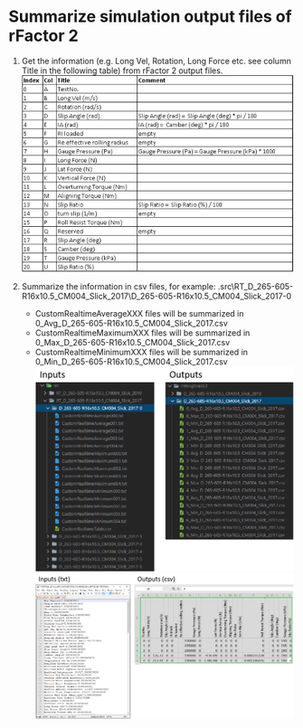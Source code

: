 # Summarize simulation output files of rFactor 2

1. Get the information (e.g. Long Vel, Rotation, Long Force etc. see column Title in the following table) from rFactor 2 output files.
![Table 1](./pic/table.png)

2. Summarize the information in csv files, for example: 
   .src\RT_D_265-605-R16x10.5_CM004_Slick_2017\D_265-605-R16x10.5_CM004_Slick_2017-0
   - CustomRealtimeAverageXXX files will be summarized in 0_Avg_D_265-605-R16x10.5_CM004_Slick_2017.csv
   - CustomRealtimeMaximumXXX files will be summarized in 0_Max_D_265-605-R16x10.5_CM004_Slick_2017.csv
   - CustomRealtimeMinimumXXX files will be summarized in 0_Min_D_265-605-R16x10.5_CM004_Slick_2017.csv
  ![Figure 1](./pic/tree.png)
  ![Figure 2](./pic/rst.png)
